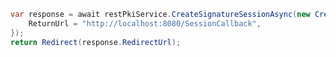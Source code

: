 ﻿```cs
var response = await restPkiService.CreateSignatureSessionAsync(new CreateSignatureSessionRequest() {
	ReturnUrl = "http://localhost:8080/SessionCallback",
});
return Redirect(response.RedirectUrl);
```
